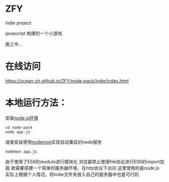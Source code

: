 # ZFY
indie project

javascript 构建的一个小游戏

施工中...

# 在线访问
https://ocean-zh.github.io/ZFY/node-pack/indie/index.html

# 本地运行方法：

安装[node.js环境](https://nodejs.org/en/)

```
cd node-pack
node app.js
```
或者安装使用[nodemon](https://www.npmjs.com/package/nodemon)实现自动重启的node服务
```
nodemon app.js
```


由于使用了ES6的module进行模块化
浏览器禁止使用file协议进行ES6的import加载
故需要搭建一个简单的服务器环境，在http协议下访问
这里使用的是node.js
实际上根据个人情况，将indie文件夹放入自己的服务器中也是可行的

